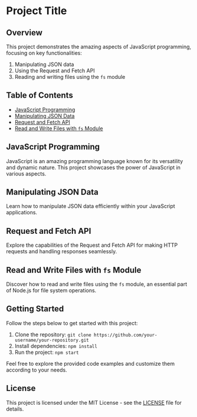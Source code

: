 # Project Title

## Overview

This project demonstrates the amazing aspects of JavaScript programming, focusing on key functionalities:

1. Manipulating JSON data
2. Using the Request and Fetch API
3. Reading and writing files using the `fs` module

## Table of Contents

- [JavaScript Programming](#javascript-programming)
- [Manipulating JSON Data](#manipulating-json-data)
- [Request and Fetch API](#request-and-fetch-api)
- [Read and Write Files with `fs` Module](#read-and-write-files-with-fs-module)

## JavaScript Programming

JavaScript is an amazing programming language known for its versatility and dynamic nature. This project showcases the power of JavaScript in various aspects.

## Manipulating JSON Data

Learn how to manipulate JSON data efficiently within your JavaScript applications.

## Request and Fetch API

Explore the capabilities of the Request and Fetch API for making HTTP requests and handling responses seamlessly.

## Read and Write Files with `fs` Module

Discover how to read and write files using the `fs` module, an essential part of Node.js for file system operations.

## Getting Started

Follow the steps below to get started with this project:

1. Clone the repository: `git clone https://github.com/your-username/your-repository.git`
2. Install dependencies: `npm install`
3. Run the project: `npm start`

Feel free to explore the provided code examples and customize them according to your needs.

## License

This project is licensed under the MIT License - see the [LICENSE](LICENSE) file for details.

